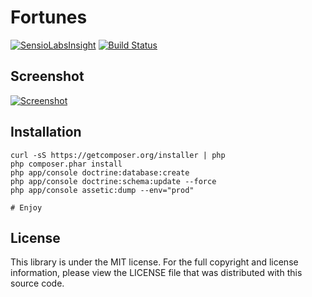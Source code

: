 Fortunes
========

[![SensioLabsInsight](https://insight.sensiolabs.com/projects/a3518a42-a1f6-4874-9c2e-901be8fcb61a/mini.png)](https://insight.sensiolabs.com/projects/a3518a42-a1f6-4874-9c2e-901be8fcb61a)
[![Build Status](https://travis-ci.org/lyrixx/Fortunes.png?branch=master)](https://travis-ci.org/lyrixx/Fortunes)

Screenshot
----------
[![Screenshot](https://raw.github.com/lyrixx/Fortunes/master/src/Lyrixx/Bundle/FortuneBundle/Resources/doc/screenshot.png)](https://raw.github.com/lyrixx/Fortunes/master/src/Lyrixx/Bundle/FortuneBundle/Resources/doc/screenshot.png)

Installation
------------

    curl -sS https://getcomposer.org/installer | php
    php composer.phar install
    php app/console doctrine:database:create
    php app/console doctrine:schema:update --force
    php app/console assetic:dump --env="prod"

    # Enjoy

License
-------

This library is under the MIT license. For the full copyright and license
information, please view the LICENSE file that was distributed with this source
code.
